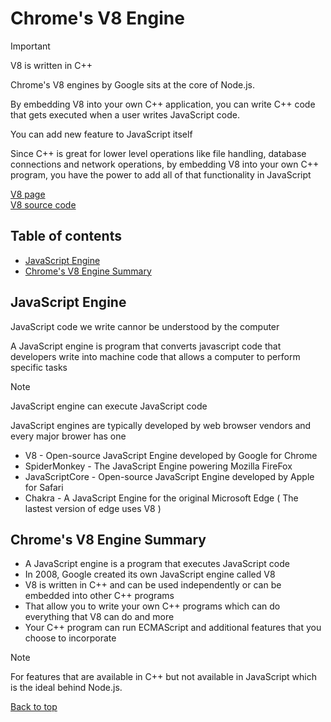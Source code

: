 # Chrome's V8 Engine

> [!IMPORTANT]
> V8 is written in C++
>
> Chrome's V8 engines by Google sits at the core of Node.js.
>
> By embedding V8 into your own C++ application, you can write C++ code that gets executed when a user writes JavaScript code.
>
> You can add new feature to JavaScript itself
>
> Since C++ is great for lower level operations like file handling, database connections and network operations, by embedding V8 into your own C++ program, you have the power to add all of that functionality in JavaScript

[V8 page](https://v8.dev/)
<br>
[V8 source code](https://github.com/v8/v8)

## Table of contents

- [JavaScript Engine](#javascript-engine)
- [Chrome's V8 Engine Summary](#chromes-v8-engine-summary)

## JavaScript Engine

JavaScript code we write cannor be understood by the computer
<br>

A JavaScript engine is program that converts javascript code that developers write into machine code that allows a computer to perform specific tasks
<br>

> [!NOTE]
> JavaScript engine can execute JavaScript code

JavaScript engines are typically developed by web browser vendors and every major brower has one

- V8 - Open-source JavaScript Engine developed by Google for Chrome
- SpiderMonkey - The JavaScript Engine powering Mozilla FireFox
- JavaScriptCore - Open-source JavaScript Engine developed by Apple for Safari
- Chakra - A JavaScript Engine for the original Microsoft Edge ( The lastest version of edge uses V8 )

## Chrome's V8 Engine Summary

- A JavaScript engine is a program that executes JavaScript code
- In 2008, Google created its own JavaScript engine called V8
- V8 is written in C++ and can be used independently or can be embedded into other C++ programs
- That allow you to write your own C++ programs which can do everything that V8 can do and more
- Your C++ program can run ECMAScript and additional features that you choose to incorporate

> [!NOTE]
> For features that are available in C++ but not available in JavaScript which is the ideal behind Node.js.

[Back to top](#top)
